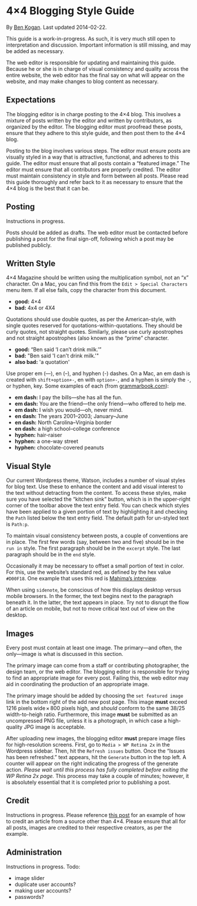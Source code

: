 4×4 Blogging Style Guide
========================

By [Ben Kogan](http://benkogan.com). Last updated 2014-02-22.

This guide is a work-in-progress. As such, it is very much still open to interpretation and discussion. Important information is still missing, and may be added as necessary.

The web editor is responsible for updating and maintaining this guide. Because he or she is in charge of visual consistency and quality across the entire website, the web editor has the final say on what will appear on the website, and may make changes to blog content as necessary.

## Expectations

The blogging editor is in charge posting to the 4×4 blog. This involves a mixture of posts written by the editor and written by contributors, as organized by the editor. The blogging editor must proofread these posts, ensure that they adhere to this style guide, and then post them to the 4×4 blog.

Posting to the blog involves various steps. The editor must ensure posts are visually styled in a way that is attractive, functional, and adheres to this guide. The editor must ensure that all posts contain a “featured image.” The editor must ensure that all contributors are properly credited. The editor must maintain consistency in style and form between all posts. Please read this guide thoroughly and refer back to it as necessary to ensure that the 4×4 blog is the best that it can be.

## Posting

Instructions in progress.

Posts should be added as drafts. The web editor must be contacted before publishing a post for the final sign-off, following which a post may be published publicly.

## Written Style

4×4 Magazine should be written using the multiplication symbol, not an “x” character. On a Mac, you can find this from the `Edit > Special Characters` menu item. If all else fails, copy the character from this document.

- **good:** 4×4
- **bad:** 4x4 or 4X4

Quotations should use double quotes, as per the American-style, with single quotes reserved for quotations-within-quotations. They should be curly quotes, not straight quotes. Similarly, please use curly apostrophes and not straight apostrophes (also known as the “prime” character.

- **good:** “Ben said ‘I can’t drink milk.’”
- **bad:** "Ben said 'I can't drink milk.'"
- **also bad:** 'a quotation'

Use proper em (—), en (–), and hyphen (-) dashes. On a Mac, an em dash is created with `shift+option+-`, en with `option+-`, and a hyphen is simply the `-`, or hyphen, key. Some examples of each (from [grammarbook.com](https://www.grammarbook.com/punctuation/dashes.asp)):

- **em dash:** I pay the bills—she has all the fun.
- **em dash:** You are the friend—the only friend—who offered to help me.
- **em dash:** I wish you would—oh, never mind.
- **en dash:** The years 2001–2003; January–June
- **en dash:** North Carolina–Virginia border
- **en dash:** a high school–college conference
- **hyphen:** hair-raiser
- **hyphen:** a one-way street
- **hyphen:** chocolate-covered peanuts

## Visual Style

Our current Wordpress theme, Watson, includes a number of visual styles for blog text. Use these to enhance the content and add visual interest to the text without detracting from the content. To access these styles, make sure you have selected the “kitchen sink” button, which is in the upper-right corner of the toolbar above the text entry field. You can check which styles have been applied to a given portion of text by highlighting it and checking the `Path` listed below the text entry field. The default path for un-styled text is `Path:p`.

To maintain visual consistency between posts, a couple of conventions are in place. The first few words (say, between two and five) should be in the `run in` style. The first paragraph should be in the `excerpt` style. The last paragraph should be in the `end` style.

Occasionally it may be necessary to offset a small portion of text in color. For this, use the website’s standard red, as defined by the hex value `#D00F18`. One example that uses this red is [Mahima’s interview](http://fourbyfourmag.com/2014/02/interview-mahima-chablani/).

When using `sidenote`, be conscious of how this displays desktop versus mobile browsers. In the former, the text begins next to the paragraph beneath it. In the latter, the text appears in place. Try not to disrupt the flow of an article on mobile, but not to move critical text out of view on the desktop.

## Images

Every post must contain at least one image. The primary—and often, the only—image is what is discussed in this section.

The primary image can come from a staff or contributing photographer, the design team, or the web editor. The blogging editor is responsible for trying to find an appropriate image for every post. Failing this, the web editor may aid in coordinating the production of an appropriate image.

The primary image should be added by choosing the `set featured image` link in the bottom right of the add new post page. This image **must** exceed 1216 pixels wide × 800 pixels high, and *should* conform to the same 38/25 width-to-heigh ratio. Furthermore, this image **must** be submitted as an uncompressed PNG file, unless it is a photograph, in which case a high-quality JPG image is acceptable.

After uploading new images, the blogging editor **must** prepare image files for high-resolution screens. First, go to `Media > WP Retina 2x` in the Wordpress sidebar. Then, hit the `Refresh issues` button. Once the “Issues has been refreshed.” text appears, hit the `Generate` button in the top left. A counter will appear on the right indicating the progress of the generate action. *Please wait until this process has fully completed before exiting the WP Retina 2x page.* This process may take a couple of minutes; however, it is absolutely essential that it is completed prior to publishing a post.

## Credit

Instructions in progress. Please reference [this post](http://fourbyfourmag.com/2013/12/editors-split-quarto-form-new-lit-mag/) for an example of how to credit an article from a source other than 4×4. Please ensure that all for all posts, images are credited to their respective creators, as per the example.

## Administration

Instructions in progress.
Todo:
- image slider
- duplicate user accounts?
- making user accounts?
- passwords?